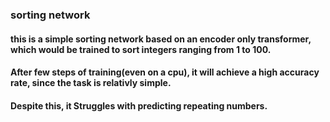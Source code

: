 ### sorting network
#### this is a simple sorting network based on an encoder only transformer, which would be trained to sort integers ranging from 1 to 100.
#### After few steps of training(even on a cpu), it will achieve a high accuracy rate, since the task is relativly simple.
#### Despite this, it Struggles with predicting repeating numbers. 
